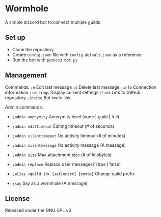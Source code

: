 # Wormhole
A simple discord bot to connect multiple guilds.

## Set up
- Clone the repository
- Create `config.json` file with `config.default.json` as a reference
- Run the bot with `python3 bot.py`

## Management
Commands:
`;e` Edit last message
`;d` Delete last message
`;info` Connection information
`;settings` Display current settings
`;link` Link to GitHub repository
`;invite` Bot invite link


Admin commands:

- `;admin anonymity` Anonymity level (none | guild | full)

- `;admin edittimeout` Editing timeout (# of seconds)

- `;admin silenttimeout` No activity timeout (# of minutes)

- `;admin silentmessage` No activity message (A message)

- `;admin size` Max attachment size (# of kilobytes)

- `;admin replace` Replace user messages? (true | false)

- `;alias <guild id> [set|unset] [emote]` Change guild prefix

- `;say` Say as a wormhole (A message)

## License
Released under the GNU GPL v3
